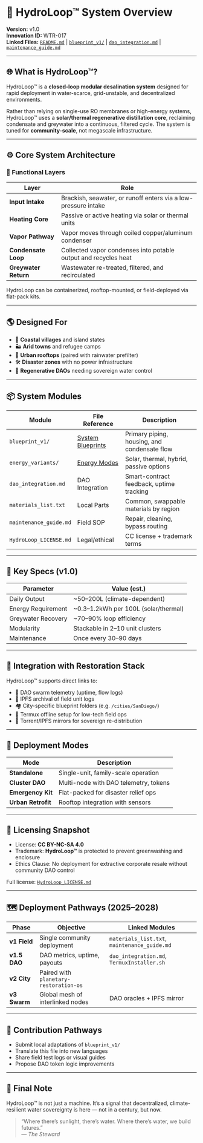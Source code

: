 # 📄 HydroLoop™ System Overview  
**Version:** v1.0  
**Innovation ID:** WTR-017  
**Linked Files:** [`README.md`](./README.md) | [`blueprint_v1/`](./blueprint_v1/) | [`dao_integration.md`](./dao_integration.md) | [`maintenance_guide.md`](./maintenance_guide.md)

---

## 🌐 What is HydroLoop™?

HydroLoop™ is a **closed-loop modular desalination system** designed for rapid deployment in water-scarce, grid-unstable, and decentralized environments.

Rather than relying on single-use RO membranes or high-energy systems, HydroLoop™ uses a **solar/thermal regenerative distillation core**, reclaiming condensate and greywater into a continuous, filtered cycle. The system is tuned for **community-scale**, not megascale infrastructure.

---

## ⚙️ Core System Architecture

### 🔁 Functional Layers

| Layer            | Role                                                    |
|------------------|----------------------------------------------------------|
| **Input Intake** | Brackish, seawater, or runoff enters via a low-pressure intake |
| **Heating Core** | Passive or active heating via solar or thermal units     |
| **Vapor Pathway**| Vapor moves through coiled copper/aluminum condenser     |
| **Condensate Loop** | Collected vapor condenses into potable output and recycles heat |
| **Greywater Return** | Wastewater re-treated, filtered, and recirculated      |

HydroLoop can be containerized, rooftop-mounted, or field-deployed via flat-pack kits.

---

## 🌎 Designed For

- 🌴 **Coastal villages** and island states  
- 🏜️ **Arid towns** and refugee camps  
- 🌇 **Urban rooftops** (paired with rainwater prefilter)  
- 🛠️ **Disaster zones** with no power infrastructure  
- 🧩 **Regenerative DAOs** needing sovereign water control

---

## 📦 System Modules

| Module                  | File Reference                       | Description                                    |
|-------------------------|--------------------------------------|------------------------------------------------|
| `blueprint_v1/`         | [System Blueprints](./blueprint_v1/) | Primary piping, housing, and condensate flow   |
| `energy_variants/`      | [Energy Modes](./energy_variants/)   | Solar, thermal, hybrid, passive options        |
| `dao_integration.md`    | DAO Integration                      | Smart-contract feedback, uptime tracking       |
| `materials_list.txt`    | Local Parts                          | Common, swappable materials by region          |
| `maintenance_guide.md`  | Field SOP                            | Repair, cleaning, bypass routing               |
| `HydroLoop_LICENSE.md`  | Legal/ethical                        | CC license + trademark terms                   |

---

## 🔧 Key Specs (v1.0)

| Parameter             | Value (est.)              |
|-----------------------|---------------------------|
| Daily Output          | ~50–200L (climate-dependent)  
| Energy Requirement    | ~0.3–1.2kWh per 100L (solar/thermal)  
| Greywater Recovery    | ~70–90% loop efficiency  
| Modularity            | Stackable in 2–10 unit clusters  
| Maintenance           | Once every 30–90 days  

---

## 🔗 Integration with Restoration Stack

HydroLoop™ supports direct links to:

- 🧠 DAO swarm telemetry (uptime, flow logs)
- 🛜 IPFS archival of field unit logs
- 🏘️ City-specific blueprint folders (e.g. `/cities/SanDiego/`)
- 📲 Termux offline setup for low-tech field ops
- 📡 Torrent/IPFS mirrors for sovereign re-distribution

---

## 🧠 Deployment Modes

| Mode              | Description                          |
|-------------------|--------------------------------------|
| **Standalone**    | Single-unit, family-scale operation  |
| **Cluster DAO**   | Multi-node with DAO telemetry, tokens |
| **Emergency Kit** | Flat-packed for disaster relief ops  |
| **Urban Retrofit**| Rooftop integration with sensors     |

---

## 📝 Licensing Snapshot

- License: **CC BY-NC-SA 4.0**
- Trademark: **HydroLoop™** is protected to prevent greenwashing and enclosure
- Ethics Clause: No deployment for extractive corporate resale without community DAO control

Full license: [`HydroLoop_LICENSE.md`](./HydroLoop_LICENSE.md)

---

## 🗺️ Deployment Pathways (2025–2028)

| Phase         | Objective                        | Linked Modules             |
|---------------|----------------------------------|-----------------------------|
| **v1 Field**  | Single community deployment      | `materials_list.txt`, `maintenance_guide.md`  
| **v1.5 DAO**  | DAO metrics, uptime, payouts     | `dao_integration.md`, `TermuxInstaller.sh`  
| **v2 City**   | Paired with `planetary-restoration-os`  
| **v3 Swarm**  | Global mesh of interlinked nodes | DAO oracles + IPFS mirror  

---

## 🧩 Contribution Pathways

- Submit local adaptations of `blueprint_v1/`
- Translate this file into new languages
- Share field test logs or visual guides
- Propose DAO token logic improvements

---

## 💬 Final Note

HydroLoop™ is not just a machine. It’s a signal that decentralized, climate-resilient water sovereignty is here — not in a century, but now.

> “Where there’s sunlight, there’s water. Where there’s water, we build futures.”  
> — *The Steward*
